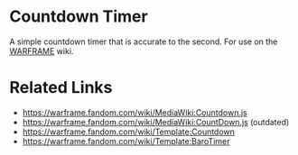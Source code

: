 # Countdown Timer
A simple countdown timer that is accurate to the second. For use on the [WARFRAME](https://warframe.fandom.com/wiki/WARFRAME_Wiki) wiki.

# Related Links
* https://warframe.fandom.com/wiki/MediaWiki:Countdown.js
* https://warframe.fandom.com/wiki/MediaWiki:CountDown.js (outdated)
* https://warframe.fandom.com/wiki/Template:Countdown
* https://warframe.fandom.com/wiki/Template:BaroTimer
